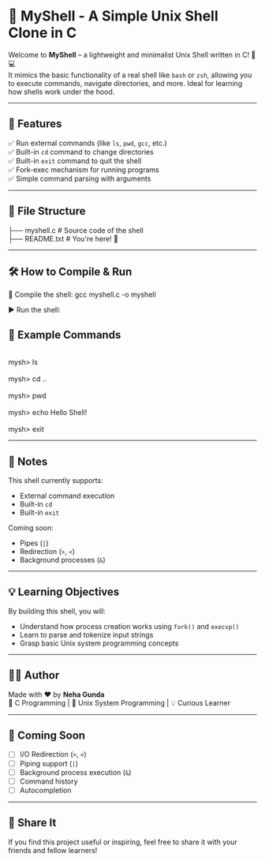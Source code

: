 # 🐚 MyShell - A Simple Unix Shell Clone in C

Welcome to **MyShell** – a lightweight and minimalist Unix Shell written in C! 🧠💻  
It mimics the basic functionality of a real shell like `bash` or `zsh`, allowing you to execute commands, navigate directories, and more. Ideal for learning how shells work under the hood.

---

## 🚀 Features

✅ Run external commands (like `ls`, `pwd`, `gcc`, etc.)  
✅ Built-in `cd` command to change directories  
✅ Built-in `exit` command to quit the shell  
✅ Fork-exec mechanism for running programs  
✅ Simple command parsing with arguments  

---

## 📂 File Structure


├── myshell.c      # Source code of the shell  
├── README.txt     # You're here! 📝

---

## 🛠️ How to Compile & Run

🔧 Compile the shell:
gcc myshell.c -o myshell


▶️ Run the shell:

## 🧪 Example Commands
<br>mysh> ls<br>
<br>mysh> cd .. <br>
<br>mysh> pwd<br>
<br>mysh> echo Hello Shell!<br>
<br>mysh> exit<br>





---

## 📌 Notes

This shell currently supports:
- External command execution
- Built-in `cd`
- Built-in `exit`

Coming soon:
- Pipes (`|`)
- Redirection (`>`, `<`)
- Background processes (`&`)

---

## 💡 Learning Objectives

By building this shell, you will:
- Understand how process creation works using `fork()` and `execvp()`
- Learn to parse and tokenize input strings
- Grasp basic Unix system programming concepts

---

## 👨‍💻 Author

Made with ❤️ by **Neha Gunda**  
🔧 C Programming | 🐧 Unix System Programming | 💡 Curious Learner

---

## 📢 Coming Soon

- [ ] I/O Redirection (`>`, `<`)  
- [ ] Piping support (`|`)  
- [ ] Background process execution (`&`)  
- [ ] Command history  
- [ ] Autocompletion  

---

## 🌟 Share It

If you find this project useful or inspiring, feel free to share it with your friends and fellow learners!

